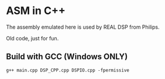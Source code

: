 # ASM in C++

The assembly emulated here is used by REAL DSP from Philips.

Old code, just for fun.

## Build with GCC (Windows ONLY)

```
g++ main.cpp DSP_CPP.cpp DSPIO.cpp -fpermissive
```